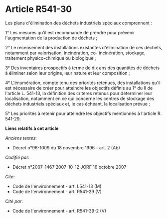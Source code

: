 # Article R541-30

Les plans d'élimination des déchets industriels spéciaux comprennent :

1° Les mesures qu'il est recommandé de prendre pour prévenir l'augmentation de la production de déchets ;

2° Le recensement des installations existantes d'élimination de ces déchets, notamment par valorisation, incinération, co-
incinération, stockage, traitement physico-chimique ou biologique ;

3° Des inventaires prospectifs à terme de dix ans des quantités de déchets à éliminer selon leur origine, leur nature et leur
composition ;

4° L'énumération, compte tenu des priorités retenues, des installations qu'il est nécessaire de créer pour atteindre les
objectifs définis au 1° du II de l'article L. 541-13, la définition des critères retenus pour déterminer leur localisation,
notamment en ce qui concerne les centres de stockage des déchets industriels spéciaux et, le cas échéant, la localisation
prévue ;

5° Les priorités à retenir pour atteindre les objectifs mentionnés à l'article R. 541-29.

**Liens relatifs à cet article**

_Anciens textes_:

  - Décret n°96-1009 du 18 novembre 1996 - art. 2 (Ab)

_Codifié par_:

  - Décret n°2007-1467 2007-10-12 JORF 16 octobre 2007

_Cite_:

  - Code de l'environnement - art. L541-13 (M)
  - Code de l'environnement - art. R541-29 (V)

_Cité par_:

  - Code de l'environnement - art. R541-39-2 (V)
